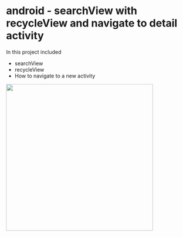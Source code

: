 # android - searchView with recycleView and navigate to detail activity
In this project included
- searchView
- recycleView
- How to navigate to a new activity

<img src="https://github.com/Odenza-lab/android_searchView/assets/74533014/3c400e27-ecee-4f7f-8229-076713fa96a1" width="400" />
